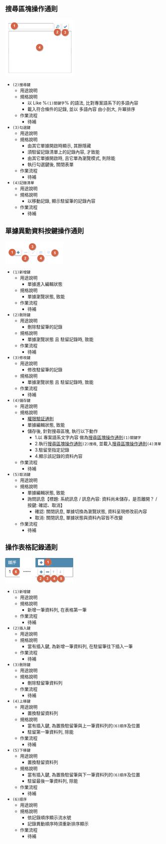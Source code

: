 ## <p id="rulebutton1">搜尋區塊操作通則</p>
![pic][image_ruleButton1]
* `(2)搜尋鍵`
    * 用途說明
    * 規格說明
      * 以 Like %`(1)關鍵字`% 的語法, 比對專案語系下的多語內容
      * 載入符合條件的記錄, 並以 多語內容 由小到大, 升冪排序
    * 作業流程    
        * <ps>待補</ps>
* `(3)勾選鍵`
    * 用途說明
    * 規格說明
      * 由其它單據開啟時顯示, 其餘隱藏
      * 須駐留記錄清單上的記錄內容, 才致能
      * 由其它單據開啟時, 且它單為瀏覽模式, 則除能
      * 執行勾選鍵後, 關閉表單
    * 作業流程    
        * <ps>待補</ps>
* `(4)記錄清單`
    * 用途說明
    * 規格說明
      * 以移動記錄, 顯示駐留筆的記錄內容
    * 作業流程    
        * <ps>待補</ps>

## <p id="rulebutton2">單據異動資料按鍵操作通則</p>
![pic][image_ruleButton2]
* `(1)新增鍵`
    * 用途說明
        * 單據進入編輯狀態    
    * 規格說明
        * 單據瀏覽狀態, 致能
    * 作業流程    
        * <ps>待補</ps>
* `(2)刪除鍵`
    * 用途說明
        * 刪除駐留筆的記錄    
    * 規格說明
        * 單據瀏覽狀態 且 駐留記錄時, 致能
    * 作業流程    
        * <ps>待補</ps>
* `(3)修改鍵`
    * 用途說明
      * 修改駐留筆的記錄
    * 規格說明
        * 單據瀏覽狀態 且 駐留記錄時, 致能
    * 作業流程    
        * <ps>待補</ps>
* `(4)儲存鍵`
    * 用途說明
    * 規格說明
        * [權限驗証通則][link_ruleother6]
        * 單據編輯狀態, 致能
        * 儲存後, 針對搜尋區塊, 執行以下動作
          * 1.以 專案語系文字內容 做為[搜尋區塊操作通則][link_rulebutton1]`(1)關鍵字`
          * 2.執行[搜尋區塊操作通則][link_rulebutton1]`(2)搜尋`, 並載入[搜尋區塊操作通則][link_rulebutton1]`(4)清單`
          * 3.駐留至指定記錄
          * 4.顯示該記錄的資料內容
    * 作業流程    
        * <ps>待補</ps>
* `(5)取消鍵`
    * 用途說明
    * 規格說明
        * 單據編輯狀態, 致能
        * 詢問訊息【標題: 系統訊息 / 訊息內容: 資料尚未儲存，是否離開？ / 按鍵: 確認、取消】
            * 確認: 關閉訊息, 單據切換為瀏覽狀態, 資料呈現修改前內容
            * 取消: 關閉訊息, 單據狀態與資料內容皆不改變
    * 作業流程    
        * <ps>待補</ps>

## <p id="rulebutton3">操作表格記錄通則</p>
![pic][image_ruleButton3]
* `(1)新增鍵`
    * 用途說明
    * 規格說明
        * 新增一筆資料列, 在表格第一筆
    * 作業流程    
        * <ps>待補</ps>
* `(2)插入鍵`
    * 用途說明
    * 規格說明
        * 當有插入鍵, 為新增一筆資料列, 在駐留筆往下插入一筆
    * 作業流程    
        * <ps>待補</ps>
* `(3)刪除鍵`
    * 用途說明
    * 規格說明
        * 刪除駐留筆資料列
    * 作業流程    
        * <ps>待補</ps>
* `(4)上移鍵`
    * 用途說明
        * 置換駐留資料列
    * 規格說明
        * 當有插入鍵, 為置換駐留筆與上一筆資料列的`(6)順序`及位置
        * 駐留第一筆資料列, 除能
    * 作業流程    
        * <ps>待補</ps>
* `(5)下移鍵`
    * 用途說明
        * 置換駐留資料列
    * 規格說明
        * 當有插入鍵, 為置換駐留筆與下一筆資料列的`(6)順序`及位置
        * 駐留最後一筆資料列, 除能
    * 作業流程    
        * <ps>待補</ps>
* `(6)順序`
    * 用途說明
    * 規格說明
        * 依記錄順序顯示流水號
        * 記錄異動順序時須重新排序顯示
    * 作業流程    
        * <ps>待補</ps>

<!-- 圖示 -->
[image_ruleButton1]:attachment/ruleButton1.png
[image_ruleButton2]:attachment/ruleButton2.png
[image_ruleButton3]:attachment/ruleButton3.png

<!-- 超連結 -->
[link_rulebutton1]:#rulebutton1 "搜尋區塊操作通則"
[link_ruleother6]:../RulesOther/README#ruleother6 "共用通則_其它/權限驗証通則"